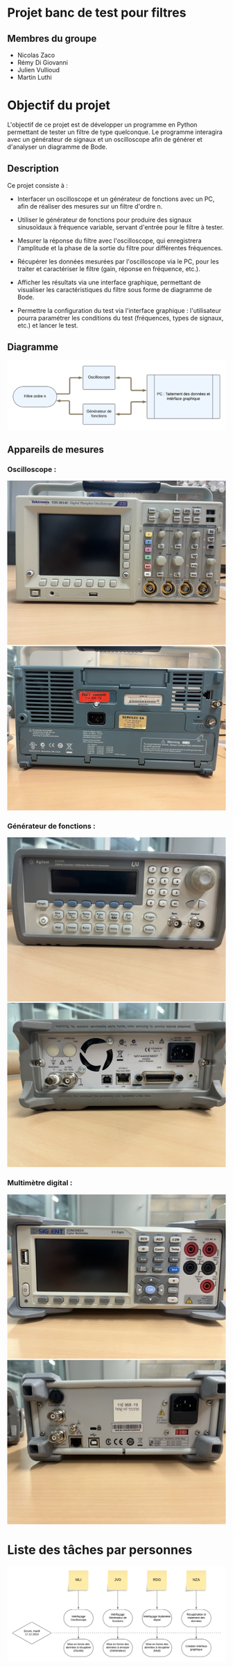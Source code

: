# Projet banc de test pour filtres
## Membres du groupe

- Nicolas Zaco
- Rémy Di Giovanni
- Julien Vullioud
- Martin Luthi

# Objectif du projet

L'objectif de ce projet est de développer un programme en Python permettant de tester un filtre de type quelconque. Le programme interagira avec un générateur de signaux et un oscilloscope afin de générer et d'analyser un diagramme de Bode.

## Description
Ce projet consiste à :

- Interfacer un oscilloscope et un générateur de fonctions avec un PC, afin de réaliser des mesures sur un filtre d'ordre n.

- Utiliser le générateur de fonctions pour produire des signaux sinusoïdaux à fréquence variable, servant d'entrée pour le filtre à tester.

- Mesurer la réponse du filtre avec l'oscilloscope, qui enregistrera l'amplitude et la phase de la sortie du filtre pour différentes fréquences.

- Récupérer les données mesurées par l'oscilloscope via le PC, pour les traiter et caractériser le filtre (gain, réponse en fréquence, etc.).

- Afficher les résultats via une interface graphique, permettant de visualiser les caractéristiques du filtre sous forme de diagramme de Bode.

- Permettre la configuration du test via l'interface graphique : l'utilisateur pourra paramétrer les conditions du test (fréquences, types de signaux, etc.) et lancer le test.

## Diagramme
![Diagramme](doc/image/diagramme.png)

## Appareils de mesures

### Oscilloscope :
![Oscilloscope_f](doc/image/Oscilloscope_f.jpg)
![Oscilloscope_b](doc/image/Oscilloscope_b.jpg)

### Générateur de fonctions :
![gene_f](doc/image/gene_f.jpg)
![gene_b](doc/image/gene_b.jpg)

### Multimètre digital :
![gene_f](doc/image/multim_f.jpg)
![gene_b](doc/image/multim_b.jpg)

# Liste des tâches par personnes
![Liste_taches](doc/image/Liste_taches.png)


